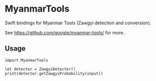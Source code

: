 # MyanmarTools

Swift bindings for Myanmar Tools (Zawgyi detection and conversion).

See https://github.com/google/myanmar-tools/ for more.

## Usage

```
import MyanmarTools

let detector = ZawgyiDetector()
print(detector.getZawgyiProbability(input))
```

